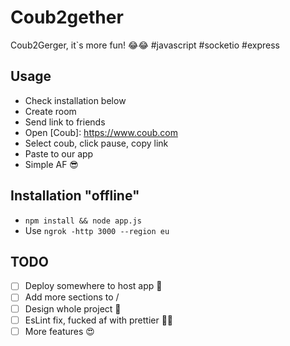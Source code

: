 # Coub2gether
Coub2Gerger, it`s more fun! 😂😂 #javascript #socketio #express

## Usage
- Check installation below 
- Create room
- Send link to friends
- Open [Coub]: https://www.coub.com
- Select coub, click pause, copy link
- Paste to our app
- Simple AF 😎


## Installation "offline"
- `npm install && node app.js` 
- Use `ngrok -http 3000 --region eu`

## TODO
- [ ] Deploy somewhere to host app 🐬
- [ ] Add more sections to /
- [ ] Design whole project 🤦
- [ ] EsLint fix, fucked af with prettier 🐱‍🚀
- [ ] More features 😍
